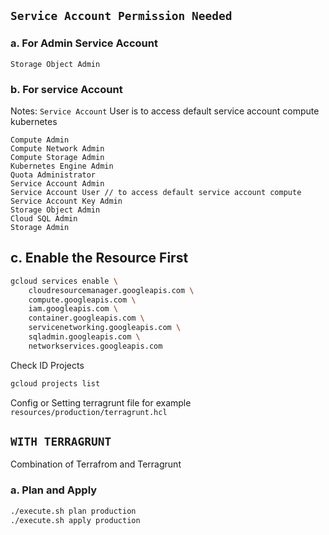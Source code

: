 ## `Service Account Permission Needed`
### a. For Admin Service Account
```
Storage Object Admin
```

### b. For service Account
Notes: `Service Account` User is to access default service account compute kubernetes
```
Compute Admin
Compute Network Admin
Compute Storage Admin
Kubernetes Engine Admin
Quota Administrator
Service Account Admin
Service Account User // to access default service account compute
Service Account Key Admin
Storage Object Admin
Cloud SQL Admin
Storage Admin
```

## c. Enable the Resource First
```bash
gcloud services enable \
    cloudresourcemanager.googleapis.com \
    compute.googleapis.com \
    iam.googleapis.com \
    container.googleapis.com \
    servicenetworking.googleapis.com \
    sqladmin.googleapis.com \
    networkservices.googleapis.com
```
Check ID Projects
```bash
gcloud projects list
```
Config or Setting terragrunt file for example `resources/production/terragrunt.hcl`
## `WITH TERRAGRUNT`
Combination of Terrafrom and Terragrunt
### a. Plan and Apply
```bash
./execute.sh plan production
./execute.sh apply production
```